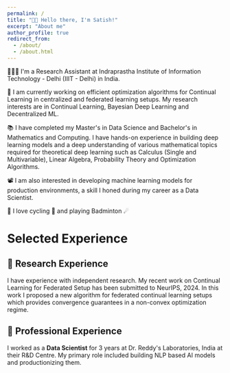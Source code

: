 ```yaml
---
permalink: /
title: "👋🏼 Hello there, I'm Satish!"
excerpt: "About me"
author_profile: true
redirect_from: 
  - /about/
  - /about.html
---
```




<!-- [comment] #![Illustration of combining vision and language modalities](/images/image_to_text_vis.png){: .align-right width="300px"} -->
👨🏻‍💻 I'm a Research Assistant at Indraprastha Institute of Information Technology - Delhi (IIIT - Delhi) in India.

🔬 I am currently working on efficient optimization algorithms for Continual Learning in centralized and federated learning setups. My research interests are in Continual Learning, Bayesian Deep Learning and Decentralized ML.

📚 I have completed my Master's in Data Science and Bachelor's in Mathematics and Computing. I have hands-on experience in building deep learning models and a deep understanding of various mathematical topics required for theoretical deep learning such as Calculus (Single and Multivariable), Linear Algebra, Probability Theory and Optimization Algorithms.


📽️ I am also interested in developing machine learning models for production environments, a skill I honed during my career as a Data Scientist.

🎨 I love cycling 🚴 and playing Badminton ☄

# Selected Experience

## 📜 Research Experience
I have experience with independent research. My recent work on Continual Learning for Federated Setup has been submitted to NeurIPS, 2024. In this work I proposed a new algorithm for federated continual learning setups which provides convergence guarantees in a non-convex optimization regime.

## 💼 Professional Experience
I worked as a **Data Scientist** for 3 years at Dr. Reddy's Laboratories, India at their R&D Centre. My primary role included building NLP based AI models and productionizing them.